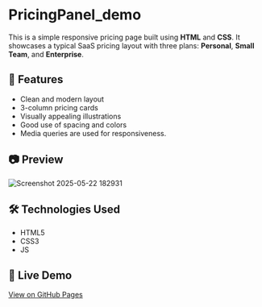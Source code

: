 # PricingPanel_demo


This is a simple responsive pricing page built using **HTML** and **CSS**.
It showcases a typical SaaS pricing layout with three plans: **Personal**, **Small Team**, and **Enterprise**.

## 🚀 Features

- Clean and modern layout
- 3-column pricing cards
- Visually appealing illustrations
- Good use of spacing and colors
- Media queries are used for responsiveness.

## 📷 Preview

![Screenshot 2025-05-22 182931](https://github.com/user-attachments/assets/d63e52e1-a668-426e-abf3-576aa4db5946)

## 🛠️ Technologies Used

- HTML5
- CSS3
- JS

## 🔗 Live Demo

[View on GitHub Pages](https://yourusername.github.io/pricing-page-demo)  



